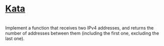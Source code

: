 # <a href=https://www.codewars.com/kata/526989a41034285187000de4>Kata</a>
<br>
Implement a function that receives two IPv4 addresses, and returns the number of addresses between them (including the first one, excluding the last one).
<br>
